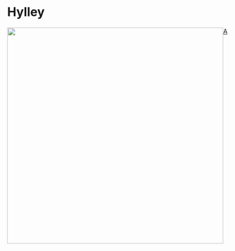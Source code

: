 # Hylley

<div style="display: flex;">
 <div style="float: left">
  <img style = "height: 500px;" src="https://githubwordle.hylley.repl.co/image"/>
 </div>

 <div style="float: right">
  <a href="https://githubwordle.hylley.repl.co/?letter=a">A</a>
  </div>
</div>
